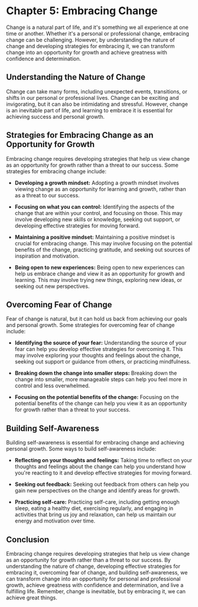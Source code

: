Chapter 5: Embracing Change
===========================

Change is a natural part of life, and it's something we all experience at one time or another. Whether it's a personal or professional change, embracing change can be challenging. However, by understanding the nature of change and developing strategies for embracing it, we can transform change into an opportunity for growth and achieve greatness with confidence and determination.

Understanding the Nature of Change
----------------------------------

Change can take many forms, including unexpected events, transitions, or shifts in our personal or professional lives. Change can be exciting and invigorating, but it can also be intimidating and stressful. However, change is an inevitable part of life, and learning to embrace it is essential for achieving success and personal growth.

Strategies for Embracing Change as an Opportunity for Growth
------------------------------------------------------------

Embracing change requires developing strategies that help us view change as an opportunity for growth rather than a threat to our success. Some strategies for embracing change include:

* **Developing a growth mindset:** Adopting a growth mindset involves viewing change as an opportunity for learning and growth, rather than as a threat to our success.

* **Focusing on what you can control:** Identifying the aspects of the change that are within your control, and focusing on those. This may involve developing new skills or knowledge, seeking out support, or developing effective strategies for moving forward.

* **Maintaining a positive mindset:** Maintaining a positive mindset is crucial for embracing change. This may involve focusing on the potential benefits of the change, practicing gratitude, and seeking out sources of inspiration and motivation.

* **Being open to new experiences:** Being open to new experiences can help us embrace change and view it as an opportunity for growth and learning. This may involve trying new things, exploring new ideas, or seeking out new perspectives.

Overcoming Fear of Change
-------------------------

Fear of change is natural, but it can hold us back from achieving our goals and personal growth. Some strategies for overcoming fear of change include:

* **Identifying the source of your fear:** Understanding the source of your fear can help you develop effective strategies for overcoming it. This may involve exploring your thoughts and feelings about the change, seeking out support or guidance from others, or practicing mindfulness.

* **Breaking down the change into smaller steps:** Breaking down the change into smaller, more manageable steps can help you feel more in control and less overwhelmed.

* **Focusing on the potential benefits of the change:** Focusing on the potential benefits of the change can help you view it as an opportunity for growth rather than a threat to your success.

Building Self-Awareness
-----------------------

Building self-awareness is essential for embracing change and achieving personal growth. Some ways to build self-awareness include:

* **Reflecting on your thoughts and feelings:** Taking time to reflect on your thoughts and feelings about the change can help you understand how you're reacting to it and develop effective strategies for moving forward.

* **Seeking out feedback:** Seeking out feedback from others can help you gain new perspectives on the change and identify areas for growth.

* **Practicing self-care:** Practicing self-care, including getting enough sleep, eating a healthy diet, exercising regularly, and engaging in activities that bring us joy and relaxation, can help us maintain our energy and motivation over time.

Conclusion
----------

Embracing change requires developing strategies that help us view change as an opportunity for growth rather than a threat to our success. By understanding the nature of change, developing effective strategies for embracing it, overcoming fear of change, and building self-awareness, we can transform change into an opportunity for personal and professional growth, achieve greatness with confidence and determination, and live a fulfilling life. Remember, change is inevitable, but by embracing it, we can achieve great things.
